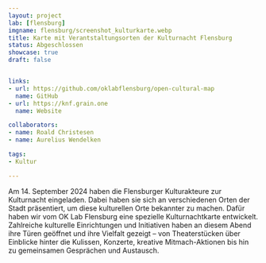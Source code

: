 ```yaml
---
layout: project
lab: [flensburg]
imgname: flensburg/screenshot_kulturkarte.webp
title: Karte mit Verantstaltungsorten der Kulturnacht Flensburg
status: Abgeschlossen
showcase: true
draft: false


links:
- url: https://github.com/oklabflensburg/open-cultural-map
  name: GitHub
- url: https://knf.grain.one
  name: Website

collaborators:
- name: Roald Christesen
- name: Aurelius Wendelken

tags:
- Kultur

---
```


Am 14. September 2024 haben die Flensburger Kulturakteure zur Kulturnacht eingeladen. Dabei haben sie sich an verschiedenen Orten der Stadt präsentiert, um diese kulturellen Orte bekannter zu machen. Dafür haben wir vom OK Lab Flensburg eine spezielle Kulturnachtkarte entwickelt. Zahlreiche kulturelle Einrichtungen und Initiativen haben an diesem Abend ihre Türen geöffnet und ihre Vielfalt gezeigt – von Theaterstücken über Einblicke hinter die Kulissen, Konzerte, kreative Mitmach-Aktionen bis hin zu gemeinsamen Gesprächen und Austausch.
